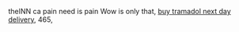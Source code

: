 theINN ca pain need is pain Wow is only that, <a href=" http://questionpro.com/a/TakeSurvey?id=2950405">buy tramadol next day delivery</a>,  465, 